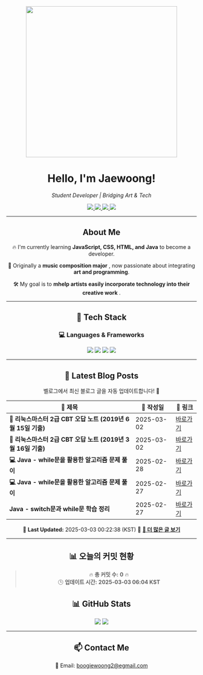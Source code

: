 
<div align="center">
  <img src="https://github.com/Jaewoong-Hwang/Jaewoong-Hwang/blob/main/Character.gif" width="400">
<h1 align="center" font-weight="bold">Hello, I'm Jaewoong! </h1>

<p align="center"><em>Student Developer | Bridging Art & Tech</em></p>

<p align="center">
  <a href="https://github.com/Jaewoong-Hwang">
    <img src="https://img.shields.io/github/followers/Jaewoong-Hwang?label=Follow&style=social" />
  </a>
  <a href="https://velog.io/@mypalebluedot29/posts">
    <img src="https://img.shields.io/badge/Velog-20C997?style=flat-square&logo=velog&logoColor=white"/>
  </a>
  <a href="https://www.youtube.com/@boogiewoong2819">
    <img src="https://img.shields.io/badge/YouTube-FF0000?style=flat-square&logo=youtube&logoColor=white"/>
  </a>
  <a href="https://www.instagram.com/boogie_woong2">
    <img src="https://img.shields.io/badge/Instagram-E4405F?style=flat-square&logo=instagram&logoColor=white"/>
  </a>
</p>

---

## About Me
 <p>🔥 I'm currently learning <strong>JavaScript, CSS, HTML, and Java</strong> to become a developer.</p>
 <p>🎨 Originally a <strong>music composition major</strong> , now passionate about integrating <strong>art and programming</strong>.</p>
 <p>🛠 My goal is to <strong>mhelp artists easily incorporate technology into their creative work</strong> .</p>

---

## 🚀 Tech Stack
### 💻 Languages & Frameworks
<p>
  <img src="https://img.shields.io/badge/JavaScript-F7DF1E?style=for-the-badge&logo=javascript&logoColor=black"/>
  <img src="https://img.shields.io/badge/CSS3-1572B6?style=for-the-badge&logo=css3&logoColor=white"/>
  <img src="https://img.shields.io/badge/HTML5-E34F26?style=for-the-badge&logo=html5&logoColor=white"/>
  <img src="https://img.shields.io/badge/Java-007396?style=for-the-badge&logo=java&logoColor=white"/>
</p>

---



## 📝 Latest Blog Posts
 벨로그에서 최신 블로그 글을 자동 업데이트합니다! 🚀

<!-- BLOG-POST-LIST:START -->
| 📝 제목 | 📅 작성일 | 🔗 링크 |
|---------|------------------|---------|
| **📌 리눅스마스터 2급 CBT 오답 노트 (2019년 6월 15일 기출)** | 2025-03-02 | [바로가기](https://velog.io/@mypalebluedot29/리눅스마스터-2급-CBT-오답-노트-2019년-6월-15일-기출) |
| **📌 리눅스마스터 2급 CBT 오답 노트 (2019년 3월 16일 기출)** | 2025-03-02 | [바로가기](https://velog.io/@mypalebluedot29/리눅스마스터-2급-CBT-오답-노트-2019년-3월-16일-기출) |
| **💻 Java - while문을 활용한 알고리즘 문제 풀이** | 2025-02-28 | [바로가기](https://velog.io/@mypalebluedot29/Java-while문을-활용한-알고리즘-문제-풀이-0g2e1as6) |
| **💻 Java - while문을 활용한 알고리즘 문제 풀이** | 2025-02-27 | [바로가기](https://velog.io/@mypalebluedot29/Java-while문을-활용한-알고리즘-문제-풀이) |
| **Java - switch문과 while문 학습 정리** | 2025-02-27 | [바로가기](https://velog.io/@mypalebluedot29/Java-switch문과-while문-학습-정리) |

📅 **Last Updated:** 2025-03-03 00:22:38 (KST)
🔗 **[📖 더 많은 글 보기](https://velog.io/@mypalebluedot29)**
<!-- BLOG-POST-LIST:END -->




---























































































































































## 📊 오늘의 커밋 현황
> 🔥 **총 커밋 수:** **0** 🔥  
> 🕒 **업데이트 시간:** **2025-03-03 06:04 KST**

## 📊 GitHub Stats
<p align="center">
  <img src="https://github-readme-stats.vercel.app/api?username=Jaewoong-Hwang&show_icons=true&theme=tokyonight"/>
  <img src="https://github-readme-streak-stats.herokuapp.com/?user=Jaewoong-Hwang&theme=tokyonight"/>
</p>


---

## 📫 Contact Me
 📧 Email: boogiewoong2@egmail.com 

</div>





